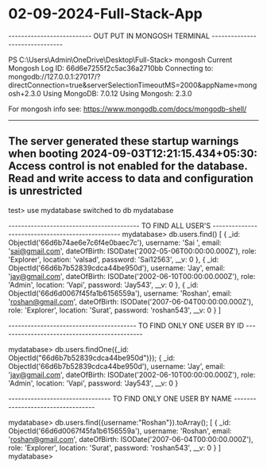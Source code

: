 # 02-09-2024-Full-Stack-App
-------------------------- OUT PUT IN MONGOSH TERMINAL -------------------------------


PS C:\Users\Admin\OneDrive\Desktop\Full-Stack> mongosh
Current Mongosh Log ID: 66d6e7255f2c5ac36a2710bb
Connecting to:          mongodb://127.0.0.1:27017/?directConnection=true&serverSelectionTimeoutMS=2000&appName=mongosh+2.3.0
Using MongoDB:          7.0.12
Using Mongosh:          2.3.0

For mongosh info see: https://www.mongodb.com/docs/mongodb-shell/

------
   The server generated these startup warnings when booting
   2024-09-03T12:21:15.434+05:30: Access control is not enabled for the database. Read and write access to data and configuration is unrestricted
------

test> use mydatabase
switched to db mydatabase


----------------------------------------- TO FIND ALL USER'S -------------------------------------------------
mydatabase> db.users.find()
[
  {
    _id: ObjectId('66d6b74ae6e7c6f4e0baec7c'),
    username: 'Sai ',
    email: 'sai@gmail.com',
    dateOfBirth: ISODate('2002-05-06T00:00:00.000Z'),
    role: 'Explorer',
    location: 'valsad',
    password: 'Sai12563',
    __v: 0
  },
  {
    _id: ObjectId('66d6b7b52839cdca44be950d'),
    username: 'Jay',
    email: 'jay@gmail.com',
    dateOfBirth: ISODate('2002-06-10T00:00:00.000Z'),
    role: 'Admin',
    location: 'Vapi',
    password: 'Jay543',
    __v: 0
  },
  {
    _id: ObjectId('66d6d0067f45fa1b6156559a'),
    username: 'Roshan',
    email: 'roshan@gmail.com',
    dateOfBirth: ISODate('2007-06-04T00:00:00.000Z'),
    role: 'Explorer',
    location: 'Surat',
    password: 'roshan543',
    __v: 0
  }
]

---------------------------------------- TO FIND ONLY ONE USER BY ID ---------------------------------------------

mydatabase> db.users.findOne({_id: ObjectId("66d6b7b52839cdca44be950d")});
{
  _id: ObjectId('66d6b7b52839cdca44be950d'),
  username: 'Jay',
  email: 'jay@gmail.com',
  dateOfBirth: ISODate('2002-06-10T00:00:00.000Z'),
  role: 'Admin',
  location: 'Vapi',
  password: 'Jay543',
  __v: 0
}


-------------------------------- TO FIND ONLY ONE USER BY NAME ----------------------------------

mydatabase> db.users.find({username:"Roshan"}).toArray();
[
  {
    _id: ObjectId('66d6d0067f45fa1b6156559a'),
    username: 'Roshan',
    email: 'roshan@gmail.com',
    dateOfBirth: ISODate('2007-06-04T00:00:00.000Z'),
    role: 'Explorer',
    location: 'Surat',
    password: 'roshan543',
    __v: 0
  }
]
mydatabase>


